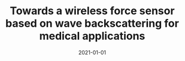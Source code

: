 ---
title: "Towards a wireless force sensor based on wave backscattering for medical applications"
collection: publications
permalink: /publication/2021-01-01-Towards-a-wireless-force-sensor-based-on-wave-backscattering-for-medical-applications
date: 2021-01-01
venue: 'IEEE Sensors Journal'
link: 'https://doi.org/10.1109/JSEN.2021.3049225'
paperurl: '/files/papers/sensors_paper_force.pdf'
citation: ' C Girerd,  Q Zhang,  A Gupta,  M Dunna,  D Bharadia,  TK Morimoto'
---